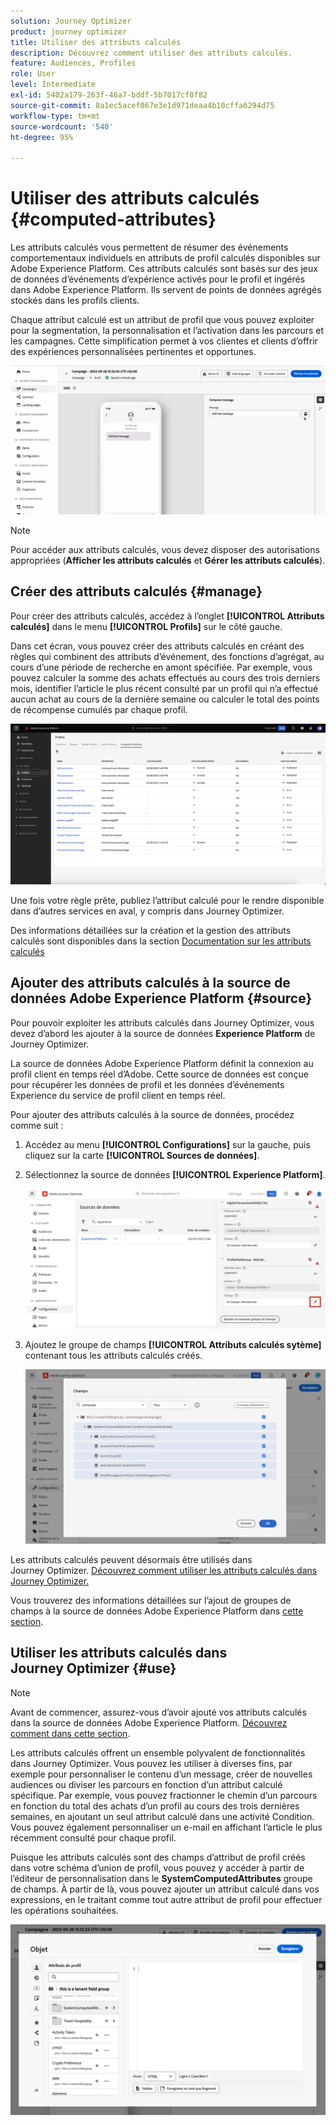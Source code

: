 ```yaml
---
solution: Journey Optimizer
product: journey optimizer
title: Utiliser des attributs calculés
description: Découvrez comment utiliser des attributs calculés.
feature: Audiences, Profiles
role: User
level: Intermediate
exl-id: 5402a179-263f-46a7-bddf-5b7017cf0f82
source-git-commit: 8a1ec5acef067e3e1d971deaa4b10cffa6294d75
workflow-type: tm+mt
source-wordcount: '540'
ht-degree: 95%

---
```


# Utiliser des attributs calculés {#computed-attributes}

Les attributs calculés vous permettent de résumer des événements comportementaux individuels en attributs de profil calculés disponibles sur Adobe Experience Platform. Ces attributs calculés sont basés sur des jeux de données d’événements d’expérience activés pour le profil et ingérés dans Adobe Experience Platform. Ils servent de points de données agrégés stockés dans les profils clients.

Chaque attribut calculé est un attribut de profil que vous pouvez exploiter pour la segmentation, la personnalisation et l’activation dans les parcours et les campagnes. Cette simplification permet à vos clientes et clients d’offrir des expériences personnalisées pertinentes et opportunes.


![](../rn/assets/do-not-localize/computed-attributes.gif)


>[!NOTE]
>
>Pour accéder aux attributs calculés, vous devez disposer des autorisations appropriées (**Afficher les attributs calculés** et **Gérer les attributs calculés**).

## Créer des attributs calculés {#manage}

Pour créer des attributs calculés, accédez à l’onglet **[!UICONTROL Attributs calculés]** dans le menu **[!UICONTROL Profils]** sur le côté gauche.

Dans cet écran, vous pouvez créer des attributs calculés en créant des règles qui combinent des attributs d’événement, des fonctions d’agrégat, au cours d’une période de recherche en amont spécifiée. Par exemple, vous pouvez calculer la somme des achats effectués au cours des trois derniers mois, identifier l’article le plus récent consulté par un profil qui n’a effectué aucun achat au cours de la dernière semaine ou calculer le total des points de récompense cumulés par chaque profil.

![](assets/computed-attributes.png)

Une fois votre règle prête, publiez l’attribut calculé pour le rendre disponible dans d’autres services en aval, y compris dans Journey Optimizer.

Des informations détaillées sur la création et la gestion des attributs calculés sont disponibles dans la section [Documentation sur les attributs calculés](https://experienceleague.adobe.com/docs/experience-platform/profile/computed-attributes/overview.html?lang=fr)

## Ajouter des attributs calculés à la source de données Adobe Experience Platform {#source}

Pour pouvoir exploiter les attributs calculés dans Journey Optimizer, vous devez d’abord les ajouter à la source de données **Experience Platform** de Journey Optimizer.

La source de données Adobe Experience Platform définit la connexion au profil client en temps réel d’Adobe. Cette source de données est conçue pour récupérer les données de profil et les données d’événements Experience du service de profil client en temps réel.

Pour ajouter des attributs calculés à la source de données, procédez comme suit :

1. Accédez au menu **[!UICONTROL Configurations]** sur la gauche, puis cliquez sur la carte **[!UICONTROL Sources de données]**.

1. Sélectionnez la source de données **[!UICONTROL Experience Platform]**.

   ![](assets/computed-attributes-add.png)

1. Ajoutez le groupe de champs **[!UICONTROL Attributs calculés sytème]** contenant tous les attributs calculés créés.

   ![](assets/computed-attributes-fieldgroup.png)

Les attributs calculés peuvent désormais être utilisés dans Journey Optimizer. [Découvrez comment utiliser les attributs calculés dans Journey Optimizer.](#use)

Vous trouverez des informations détaillées sur l’ajout de groupes de champs à la source de données Adobe Experience Platform dans [cette section](../datasource/adobe-experience-platform-data-source.md).

## Utiliser les attributs calculés dans Journey Optimizer {#use}

>[!NOTE]
>
>Avant de commencer, assurez-vous d’avoir ajouté vos attributs calculés dans la source de données Adobe Experience Platform. [Découvrez comment dans cette section](#source).

Les attributs calculés offrent un ensemble polyvalent de fonctionnalités dans Journey Optimizer. Vous pouvez les utiliser à diverses fins, par exemple pour personnaliser le contenu d’un message, créer de nouvelles audiences ou diviser les parcours en fonction d’un attribut calculé spécifique. Par exemple, vous pouvez fractionner le chemin d’un parcours en fonction du total des achats d’un profil au cours des trois dernières semaines, en ajoutant un seul attribut calculé dans une activité Condition. Vous pouvez également personnaliser un e-mail en affichant l’article le plus récemment consulté pour chaque profil.

Puisque les attributs calculés sont des champs d’attribut de profil créés dans votre schéma d’union de profil, vous pouvez y accéder à partir de l’éditeur de personnalisation dans le **SystemComputedAttributes** groupe de champs. À partir de là, vous pouvez ajouter un attribut calculé dans vos expressions, en le traitant comme tout autre attribut de profil pour effectuer les opérations souhaitées.

![](assets/computed-attributes-ajo.png)
